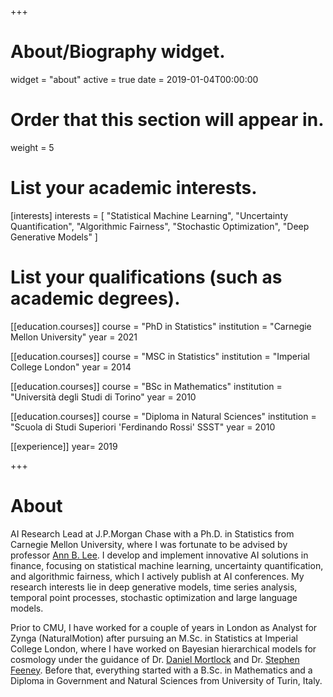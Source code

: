 +++
# About/Biography widget.
widget = "about"
active = true
date = 2019-01-04T00:00:00

# Order that this section will appear in.
weight = 5

# List your academic interests.
[interests]
  interests = [
    "Statistical Machine Learning",
    "Uncertainty Quantification",
    "Algorithmic Fairness",
    "Stochastic Optimization",
    "Deep Generative Models"
  ]

# List your qualifications (such as academic degrees).
[[education.courses]]
  course = "PhD in Statistics"
  institution = "Carnegie Mellon University"
  year = 2021

[[education.courses]]
  course = "MSC in Statistics"
  institution = "Imperial College London"
  year = 2014

[[education.courses]]
  course = "BSc in Mathematics"
  institution = "Università degli Studi di Torino"
  year = 2010

[[education.courses]]
  course = "Diploma in Natural Sciences"
  institution = "Scuola di Studi Superiori 'Ferdinando Rossi' SSST"
  year = 2010
  
[[experience]]
  year= 2019
 
+++

# About
AI Research Lead at J.P.Morgan Chase with a Ph.D. in Statistics from Carnegie Mellon University, where I was fortunate to be advised by professor [Ann B. Lee](http://www.stat.cmu.edu/~annlee/).  I develop and implement innovative AI solutions in finance, focusing on statistical machine learning, uncertainty quantification, and algorithmic fairness, which I actively publish at AI conferences. My research interests lie in deep generative models, time series analysis, temporal point processes, stochastic optimization and large language models.

Prior to CMU, I have worked for a couple of years in London as Analyst for Zynga (NaturalMotion) after pursuing an M.Sc. in Statistics at Imperial College London, where I have worked on Bayesian hierarchical models for cosmology under the guidance of Dr. [Daniel Mortlock](https://www.imperial.ac.uk/people/d.mortlock) and Dr. [Stephen Feeney](http://zuserver2.star.ucl.ac.uk/~smf/). Before that, everything started with a B.Sc. in Mathematics and a Diploma in Government and Natural Sciences from University of Turin, Italy.
